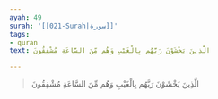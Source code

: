 ```yaml
---
ayah: 49
surah: '[[021-Surah|سورة]]'
tags:
- quran
text: الَّذِينَ يَخْشَوْنَ رَبَّهُم بِالْغَيْبِ وَهُم مِّنَ السَّاعَةِ مُشْفِقُونَ

---
```

> الَّذِينَ يَخْشَوْنَ رَبَّهُم بِالْغَيْبِ وَهُم مِّنَ السَّاعَةِ مُشْفِقُونَ
